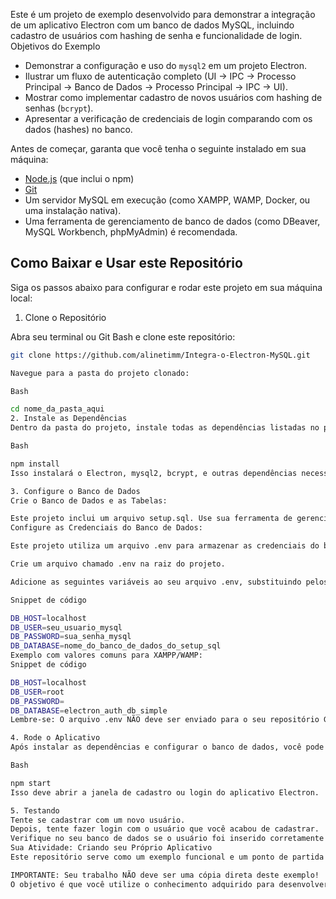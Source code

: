 Este é um projeto de exemplo desenvolvido para demonstrar a integração de um aplicativo Electron com um banco de dados MySQL, incluindo cadastro de usuários com hashing de senha e funcionalidade de login.
Objetivos do Exemplo

* Demonstrar a configuração e uso do `mysql2` em um projeto Electron.
* Ilustrar um fluxo de autenticação completo (UI -> IPC -> Processo Principal -> Banco de Dados -> Processo Principal -> IPC -> UI).
* Mostrar como implementar cadastro de novos usuários com hashing de senhas (`bcrypt`).
* Apresentar a verificação de credenciais de login comparando com os dados (hashes) no banco.

Antes de começar, garanta que você tenha o seguinte instalado em sua máquina:

* [Node.js](https://nodejs.org/) (que inclui o npm)
* [Git](https://git-scm.com/)
* Um servidor MySQL em execução (como XAMPP, WAMP, Docker, ou uma instalação nativa).
* Uma ferramenta de gerenciamento de banco de dados (como DBeaver, MySQL Workbench, phpMyAdmin) é recomendada.

## Como Baixar e Usar este Repositório

Siga os passos abaixo para configurar e rodar este projeto em sua máquina local:
 1. Clone o Repositório

Abra seu terminal ou Git Bash e clone este repositório:

```bash
git clone https://github.com/alinetimm/Integra-o-Electron-MySQL.git

Navegue para a pasta do projeto clonado:

Bash

cd nome_da_pasta_aqui
2. Instale as Dependências
Dentro da pasta do projeto, instale todas as dependências listadas no package.json:

Bash

npm install
Isso instalará o Electron, mysql2, bcrypt, e outras dependências necessárias.

3. Configure o Banco de Dados
Crie o Banco de Dados e as Tabelas:

Este projeto inclui um arquivo setup.sql. Use sua ferramenta de gerenciamento de banco de dados para executar este script (conforme aula 3). Ele criará o banco de dados e as tabelas users necessárias.
Configure as Credenciais do Banco de Dados:

Este projeto utiliza um arquivo .env para armazenar as credenciais do banco de dados de forma segura.

Crie um arquivo chamado .env na raiz do projeto.

Adicione as seguintes variáveis ao seu arquivo .env, substituindo pelos seus dados de conexão MySQL:

Snippet de código

DB_HOST=localhost
DB_USER=seu_usuario_mysql
DB_PASSWORD=sua_senha_mysql
DB_DATABASE=nome_do_banco_de_dados_do_setup_sql
Exemplo com valores comuns para XAMPP/WAMP:
Snippet de código

DB_HOST=localhost
DB_USER=root
DB_PASSWORD=
DB_DATABASE=electron_auth_db_simple
Lembre-se: O arquivo .env NÃO deve ser enviado para o seu repositório Git público. Certifique-se de que ele está listado no arquivo .gitignore.

4. Rode o Aplicativo
Após instalar as dependências e configurar o banco de dados, você pode iniciar o aplicativo:

Bash

npm start
Isso deve abrir a janela de cadastro ou login do aplicativo Electron.

5. Testando
Tente se cadastrar com um novo usuário.
Depois, tente fazer login com o usuário que você acabou de cadastrar.
Verifique no seu banco de dados se o usuário foi inserido corretamente e se a senha está armazenada como um hash (uma longa string de caracteres, não a senha original).
Sua Atividade: Criando seu Próprio Aplicativo
Este repositório serve como um exemplo funcional e um ponto de partida para você entender os conceitos de integração do Electron com o MySQL, cadastro e login.

IMPORTANTE: Seu trabalho NÃO deve ser uma cópia direta deste exemplo!
O objetivo é que você utilize o conhecimento adquirido para desenvolver seu próprio aplicativo com as funcionalidades solicitadas, aplicando os conceitos aprendidos.
